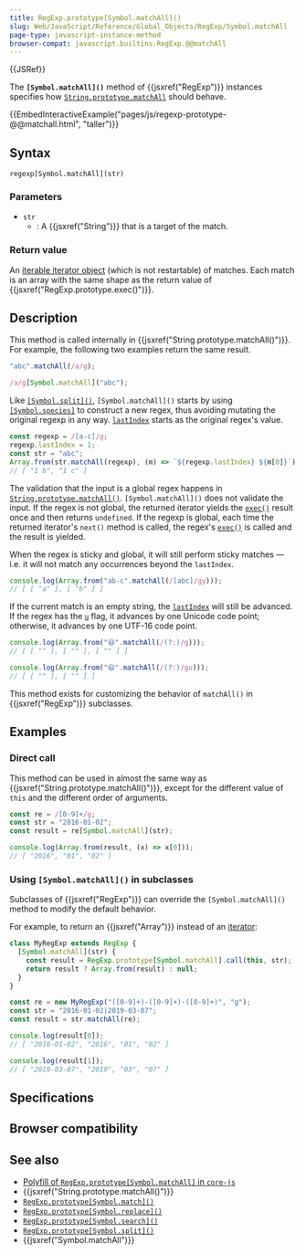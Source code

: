 ```yaml
---
title: RegExp.prototype[Symbol.matchAll]()
slug: Web/JavaScript/Reference/Global_Objects/RegExp/Symbol.matchAll
page-type: javascript-instance-method
browser-compat: javascript.builtins.RegExp.@@matchAll
---
```


{{JSRef}}

The **`[Symbol.matchAll]()`** method of {{jsxref("RegExp")}} instances specifies how [`String.prototype.matchAll`](/Web/JavaScript/Reference/Global_Objects/String/matchAll) should behave.

{{EmbedInteractiveExample("pages/js/regexp-prototype-@@matchall.html", "taller")}}

## Syntax

```js-nolint
regexp[Symbol.matchAll](str)
```

### Parameters

- `str`
  - : A {{jsxref("String")}} that is a target of the match.

### Return value

An [iterable iterator object](/Web/JavaScript/Reference/Global_Objects/Iterator) (which is not restartable) of matches. Each match is an array with the same shape as the return value of {{jsxref("RegExp.prototype.exec()")}}.

## Description

This method is called internally in {{jsxref("String.prototype.matchAll()")}}. For example, the following two examples return the same result.

```js
"abc".matchAll(/a/g);

/a/g[Symbol.matchAll]("abc");
```

Like [`[Symbol.split]()`](/Web/JavaScript/Reference/Global_Objects/RegExp/Symbol.split), `[Symbol.matchAll]()` starts by using [`[Symbol.species]`](/Web/JavaScript/Reference/Global_Objects/RegExp/Symbol.species) to construct a new regex, thus avoiding mutating the original regexp in any way. [`lastIndex`](/Web/JavaScript/Reference/Global_Objects/RegExp/lastIndex) starts as the original regex's value.

```js
const regexp = /[a-c]/g;
regexp.lastIndex = 1;
const str = "abc";
Array.from(str.matchAll(regexp), (m) => `${regexp.lastIndex} ${m[0]}`);
// [ "1 b", "1 c" ]
```

The validation that the input is a global regex happens in [`String.prototype.matchAll()`](/Web/JavaScript/Reference/Global_Objects/String/matchAll). `[Symbol.matchAll]()` does not validate the input. If the regex is not global, the returned iterator yields the [`exec()`](/Web/JavaScript/Reference/Global_Objects/RegExp/exec) result once and then returns `undefined`. If the regexp is global, each time the returned iterator's `next()` method is called, the regex's [`exec()`](/Web/JavaScript/Reference/Global_Objects/RegExp/exec) is called and the result is yielded.

When the regex is sticky and global, it will still perform sticky matches — i.e. it will not match any occurrences beyond the `lastIndex`.

```js
console.log(Array.from("ab-c".matchAll(/[abc]/gy)));
// [ [ "a" ], [ "b" ] ]
```

If the current match is an empty string, the [`lastIndex`](/Web/JavaScript/Reference/Global_Objects/RegExp/lastIndex) will still be advanced. If the regex has the [`u`](/Web/JavaScript/Reference/Global_Objects/RegExp/unicode) flag, it advances by one Unicode code point; otherwise, it advances by one UTF-16 code point.

```js
console.log(Array.from("😄".matchAll(/(?:)/g)));
// [ [ "" ], [ "" ], [ "" ] ]

console.log(Array.from("😄".matchAll(/(?:)/gu)));
// [ [ "" ], [ "" ] ]
```

This method exists for customizing the behavior of `matchAll()` in {{jsxref("RegExp")}} subclasses.

## Examples

### Direct call

This method can be used in almost the same way as {{jsxref("String.prototype.matchAll()")}}, except for the different value of `this` and the different order of arguments.

```js
const re = /[0-9]+/g;
const str = "2016-01-02";
const result = re[Symbol.matchAll](str);

console.log(Array.from(result, (x) => x[0]));
// [ "2016", "01", "02" ]
```

### Using `[Symbol.matchAll]()` in subclasses

Subclasses of {{jsxref("RegExp")}} can override the `[Symbol.matchAll]()` method to modify the default behavior.

For example, to return an {{jsxref("Array")}} instead of an [iterator](/Web/JavaScript/Guide/Iterators_and_generators):

```js
class MyRegExp extends RegExp {
  [Symbol.matchAll](str) {
    const result = RegExp.prototype[Symbol.matchAll].call(this, str);
    return result ? Array.from(result) : null;
  }
}

const re = new MyRegExp("([0-9]+)-([0-9]+)-([0-9]+)", "g");
const str = "2016-01-02|2019-03-07";
const result = str.matchAll(re);

console.log(result[0]);
// [ "2016-01-02", "2016", "01", "02" ]

console.log(result[1]);
// [ "2019-03-07", "2019", "03", "07" ]
```

## Specifications



## Browser compatibility



## See also

- [Polyfill of `RegExp.prototype[Symbol.matchAll]` in `core-js`](https://github.com/zloirock/core-js#ecmascript-string-and-regexp)
- {{jsxref("String.prototype.matchAll()")}}
- [`RegExp.prototype[Symbol.match]()`](/Web/JavaScript/Reference/Global_Objects/RegExp/Symbol.match)
- [`RegExp.prototype[Symbol.replace]()`](/Web/JavaScript/Reference/Global_Objects/RegExp/Symbol.replace)
- [`RegExp.prototype[Symbol.search]()`](/Web/JavaScript/Reference/Global_Objects/RegExp/Symbol.search)
- [`RegExp.prototype[Symbol.split]()`](/Web/JavaScript/Reference/Global_Objects/RegExp/Symbol.split)
- {{jsxref("Symbol.matchAll")}}
